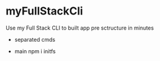 # myFullStackCli

Use my Full Stack CLI to built app pre sctructure in minutes

- separated cmds

- main
  npm i initfs
